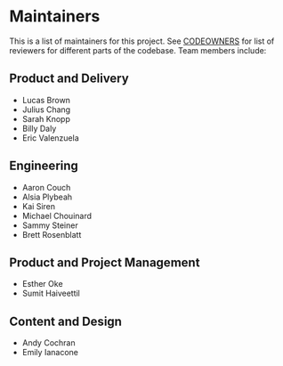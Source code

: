 # Maintainers

This is a list of maintainers for this project. See [CODEOWNERS](/.github/CODEOWNERS) for list of reviewers for different parts of the codebase. Team members include:

<!-- Note: team members listed in alphabetical order by last name -->


## Product and Delivery

* Lucas Brown
* Julius Chang
* Sarah Knopp
* Billy Daly
* Eric Valenzuela

## Engineering

* Aaron Couch
* Alsia Plybeah
* Kai Siren
* Michael Chouinard
* Sammy Steiner
* Brett Rosenblatt
## Product and Project Management

* Esther Oke
* Sumit Haiveettil

## Content and Design

* Andy Cochran
* Emily Ianacone

